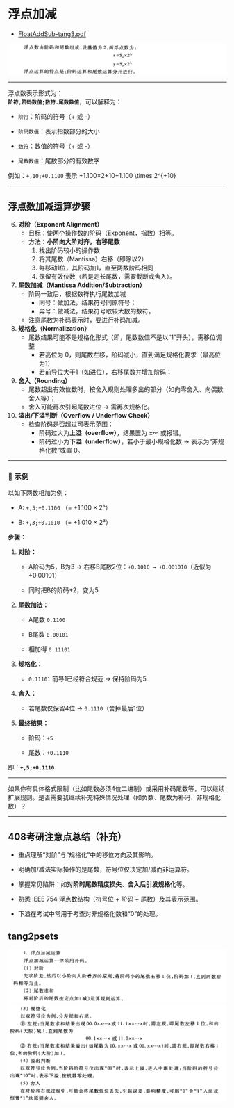 
# 浮点加减

- [FloatAddSub-tang3.pdf](assets/FloatAddSub-tang3.pdf)

![](assets/Pasted%20image%2020250530135807.png)

---

浮点数表示形式为：  
**`阶符,阶码数值;数符.尾数数值`**，可以解释为：

- `阶符`：阶码的符号（+ 或 -）
    
- `阶码数值`：表示指数部分的大小
    
- `数符`：数值的符号（+ 或 -）
    
- `尾数数值`：尾数部分的有效数字
    

例如：`+,10;+0.1100` 表示 +1.100×2+10+1.100 \times 2^{+10}

---

## 浮点数加减运算步骤

6. **对阶（Exponent Alignment）**  
	- 目标：使两个操作数的阶码（Exponent，指数）相等。
	- 方法：**小阶向大阶对齐，右移尾数**
		1. 找出阶码较小的操作数
		2. 将其尾数（Mantissa）右移（即除以2）
		3. 每移动1位，其阶码加1，直至两数阶码相同
		4. 保留有效位数（若是定长尾数，需要截断或舍入）。
7. **尾数加减（Mantissa Addition/Subtraction）**
    - 阶码一致后，根据数符执行尾数加减
        - 同号：做加法，结果符号同原符号；
        - 异号：做减法，结果符号取较大数的数符。
    - 注意尾数为补码表示时，要进行补码加减。
8. **规格化（Normalization）**
    - 尾数结果可能不是规格化形式（即，尾数数值不是以“1”开头），需移位调整
        - 若高位为 0，则尾数左移，阶码减小，直到满足规格化要求（最高位为1）
        - 若前导位大于1（如进位），右移尾数并增加阶码；
9. **舍入（Rounding）**
    - 尾数超出有效位数时，按舍入规则处理多出的部分（如向零舍入、向偶数舍入等）；
    - 舍入可能再次引起尾数进位 → 需再次规格化。
10. **溢出/下溢判断（Overflow / Underflow Check）**
    - 检查阶码是否超过可表示范围：
        - 阶码过大为**上溢（overflow）**，结果置为 ±∞ 或报错。
        - 阶码过小为**下溢（underflow）**，若小于最小规格化数 → 表示为“非规格化数”或置 0。

---

### 📌 示例

以如下两数相加为例：

- A: `+,5;+0.1100` （= +1.100 × 2⁵）
    
- B: `+,3;+0.1010` （= +1.010 × 2³）
    

**步骤：**

1. **对阶：**
    
    - A阶码为5，B为3 → 右移B尾数2位：`+0.1010 → +0.001010`（近似为 +0.00101）
        
    - 同时把B的阶码+2，变为5
        
2. **尾数加法：**
    
    - A尾数 `0.1100`
        
    - B尾数 `0.00101`
        
    - 相加得 `0.11101`
        
3. **规格化：**
    
    - `0.11101` 前导1已经符合规范 → 保持阶码为5
        
4. **舍入：**
    
    - 若尾数仅保留4位 → `0.1110`（舍掉最后1位）
        
5. **最终结果：**
    
    - 阶码：`+5`
        
    - 尾数：`+0.1110`
        

即：**`+,5;+0.1110`**

---

如果你有具体格式限制（比如尾数必须4位二进制）或采用补码尾数等，可以继续扩展规则。是否需要我继续补充特殊情况处理（如负数、尾数为补码、非规格化数）？

---

## 408考研注意点总结（补充）

- 重点理解“对阶”与“规格化”中的移位方向及其影响。
    
- 明确加/减法实际操作的是尾数，符号位仅决定加/减而非运算符。
    
- 掌握常见陷阱：如**对阶时尾数精度损失**、**舍入后引发规格化**等。
    
- 熟悉 IEEE 754 浮点数结构（符号位 + 阶码 + 尾数）及其表示范围。
    
- 下溢在考试中常用于考查对非规格化数和“0”的处理。
    


## tang2psets

![](assets/Pasted%20image%2020250530135703.png)
![](assets/Pasted%20image%2020250530135746.png)

